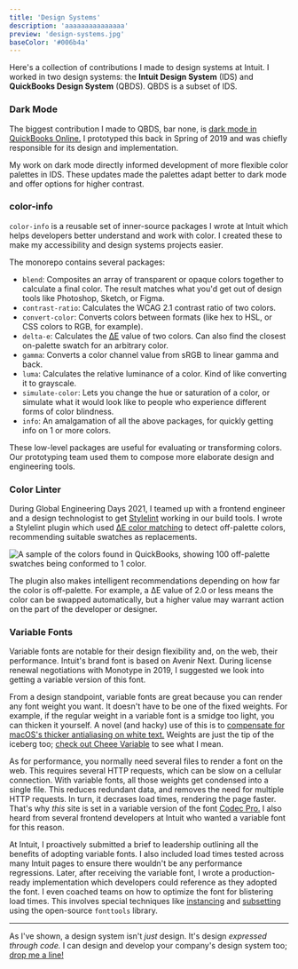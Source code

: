 ```yaml
---
title: 'Design Systems'
description: 'aaaaaaaaaaaaaaa'
preview: 'design-systems.jpg'
baseColor: '#006b4a'
---
```


Here's a collection of contributions I made to design systems at Intuit. I worked in two design systems: the **Intuit Design System** (IDS) and **QuickBooks Design System** (QBDS). QBDS is a subset of IDS.

### Dark Mode

The biggest contribution I made to QBDS, bar none, is [dark mode in QuickBooks Online.](/projects/quickbooks-dark-mode) I prototyped this back in Spring of 2019 and was chiefly responsible for its design and implementation.

<Player uses="projects/quickbooks-dark-mode/sizzle" width="1920" height="1080" />

My work on dark mode directly informed development of more flexible color palettes in IDS. These updates made the palettes adapt better to dark mode and offer options for higher contrast.

### color-info

`color-info` is a reusable set of inner-source packages I wrote at Intuit which helps developers better understand and work with color. I created these to make my accessibility and design systems projects easier.

The monorepo contains several packages:

- `blend`: Composites an array of transparent or opaque colors together to calculate a final color. The result matches what you'd get out of design tools like Photoshop, Sketch, or Figma.
- `contrast-ratio`: Calculates the WCAG 2.1 contrast ratio of two colors.
- `convert-color`: Converts colors between formats (like hex to HSL, or CSS colors to RGB, for example).
- `delta-e`: Calculates the [ΔE](https://en.wikipedia.org/wiki/Color_difference#CIELAB_%CE%94E*) value of two colors. Can also find the closest on-palette swatch for an arbitrary color.
- `gamma`: Converts a color channel value from sRGB to linear gamma and back.
- `luma`: Calculates the relative luminance of a color. Kind of like converting it to grayscale.
- `simulate-color`: Lets you change the hue or saturation of a color, or simulate what it would look like to people who experience different forms of color blindness.
- `info`: An amalgamation of all the above packages, for quickly getting info on 1 or more colors.

These low-level packages are useful for evaluating or transforming colors. Our prototyping team used them to compose more elaborate design and engineering tools.

### Color Linter

During Global Engineering Days 2021, I teamed up with a frontend engineer and a design technologist to get [Stylelint](https://stylelint.io/) working in our build tools. I wrote a Stylelint plugin which used [ΔE color matching](https://en.wikipedia.org/wiki/Color_difference#CIELAB_%CE%94E*) to detect off-palette colors, recommending suitable swatches as replacements.

![A sample of the colors found in QuickBooks, showing 100 off-palette swatches being conformed to 1 color.](projects/design-systems/qbo-grays.png "4240x2560")

The plugin also makes intelligent recommendations depending on how far the color is off-palette. For example, a ΔE value of 2.0 or less means the color can be swapped automatically, but a higher value may warrant action on the part of the developer or designer.

### Variable Fonts

Variable fonts are notable for their design flexibility and, on the web, their performance. Intuit's brand font is based on Avenir Next. During license renewal negotiations with Monotype in 2019, I suggested we look into getting a variable version of this font.

<Player uses="projects/design-systems/variable-fonts" width="1920" height="1080" />

From a design standpoint, variable fonts are great because you can render any font weight you want. It doesn't have to be one of the fixed weights. For example, if the regular weight in a variable font is a smidge too light, you can thicken it yourself. A novel (and hacky) use of this is to [compensate for macOS's thicker antialiasing on white text.](https://css-tricks.com/using-css-custom-properties-to-adjust-variable-font-weights-in-dark-mode/) Weights are just the tip of the iceberg too; [check out Cheee Variable](https://v-fonts.com/fonts/cheee-variable) to see what I mean.

As for performance, you normally need several files to render a font on the web. This requires several HTTP requests, which can be slow on a cellular connection. With variable fonts, all those weights get condensed into a single file. This reduces redundant data, and removes the need for multiple HTTP requests. In turn, it decrases load times, rendering the page faster. That's why *this* site is set in a variable version of the font [Codec Pro.](https://www.zetafonts.com/codec-pro) I also heard from several frontend developers at Intuit who wanted a variable font for this reason.

At Intuit, I proactively submitted a brief to leadership outlining all the benefits of adopting variable fonts. I also included load times tested across many Intuit pages to ensure there wouldn't be any performance regressions. Later, after receiving the variable font, I wrote a production-ready implementation which developers could reference as they adopted the font. I even coached teams on how to optimize the font for blistering load times. This involves special techniques like [instancing](https://fonttools.readthedocs.io/en/latest/varLib/instancer.html) and [subsetting](https://fonttools.readthedocs.io/en/latest/subset/index.html) using the open-source `fonttools` library.

---

As I've shown, a design system isn't *just* design. It's design *expressed through code.* I can design and develop your company's design system too; [drop me a line!](mailto "Let's talk design systems!")
